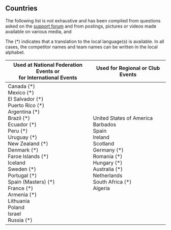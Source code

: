 ## Countries

The following list is not exhaustive and has been compiled from questions asked on the [support forum](https://groups.google.com/g/owlcms) and from postings, pictures or videos made available on various media, and 

The (\*) indicates that a translation to the local language(s) is available.  In all cases, the competitor names and team names can be written in the local alphabet.

| Used at National Federation Events or<br/>for International Events | Used for Regional or Club Events                             |
| ------------------------------------------------------------ | ------------------------------------------------------------ |
| Canada (\*)<br/>Mexico (\*)<br/>El Salvador (\*)<br/>Puerto Rico (\*)<br/>Argentina (\*)<br/>Brazil (\*)<br/>Ecuador (\*)<br/>Peru (\*)<br/>Uruguay (\*)<br/>New Zealand (\*)<br/>Denmark (\*)<br/>Faroe Islands (\*)<br/>Iceland<br/>Sweden (\*)<br/>Portugal (\*)<br/>Spain (Masters) (\*)<br/>France (\*)<br/>Armenia (\*)<br/>Lithuania<br/>Poland<br/>Israel<br/>Russia (\*) | United States of America<br/>Barbados<br/>Spain<br/>Ireland<br/>Scotland<br/>Germany (\*)<br/>Romania (\*)<br/>Hungary (\*)<br/>Australia (\*)<br/>Netherlands<br/>South Africa (\*)<br/>Algeria<br/> |

